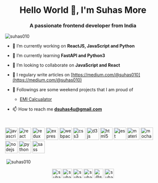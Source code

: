 <h1 align="center">Hello World 👋, I'm Suhas More</h1>
<h3 align="center">A passionate frontend developer from India</h3>

<p align="left"> <img src="https://komarev.com/ghpvc/?username=suhas010" alt="suhas010" /> </p>

- 🔭 I’m currently working on **ReactJS, JavaScript and Python**

- 🌱 I’m currently learning **FastAPI and Python3**

- 👯 I’m looking to collaborate on **JavaScript and React**

- 📝 I regulary write articles on [https://medium.com/@suhas010](https://medium.com/@suhas010)

- 🎯 Followings are some weekend projects that I am proud of
    - [EMI Calcualator](https://emi-calculator-suhas010.netlify.app/)

- 📫 How to reach me **dsuhas4u@gmail.com**
<br/>

<p>
<img src="https://devicons.github.io/devicon/devicon.git/icons/javascript/javascript-original.svg" alt="javascript" width="40" height="40"/> 
<img src="https://devicons.github.io/devicon/devicon.git/icons/react/react-original-wordmark.svg" alt="react" width="40" height="40"/> 
<img src="https://devicons.github.io/devicon/devicon.git/icons/redux/redux-original.svg" alt="redux" width="40" height="40"/> 
<img src="https://devicons.github.io/devicon/devicon.git/icons/express/express-original-wordmark.svg" alt="express" width="40" height="40"/> 
<img src="https://devicons.github.io/devicon/devicon.git/icons/webpack/webpack-original.svg" alt="webpack" width="40" height="40"/>
<img src="https://devicons.github.io/devicon/devicon.git/icons/css3/css3-original-wordmark.svg" alt="css3" width="40" height="40"/> 
<img src="https://devicons.github.io/devicon/devicon.git/icons/d3js/d3js-original.svg" alt="d3js" width="40" height="40"/>
<img src="https://devicons.github.io/devicon/devicon.git/icons/html5/html5-original-wordmark.svg" alt="html5" width="40" height="40"/> 
<img src="https://i.ibb.co/Yj6p14L/jest.png" alt="jest" width="40" height="40"/>
<img src="https://raw.githubusercontent.com/prplx/svg-logos/5585531d45d294869c4eaab4d7cf2e9c167710a9/svg/materialize.svg" alt="materialize" width="40" height="40"/>
<img src="https://i.ibb.co/0MCw42Q/mocha.png" alt="mocha" width="40" height="40"/> <img src="https://devicons.github.io/devicon/devicon.git/icons/nodejs/nodejs-original-wordmark.svg" alt="nodejs" width="40" height="40"/>
 <img src="https://devicons.github.io/devicon/devicon.git/icons/python/python-original.svg" alt="python" width="40" height="40"/>
<img src="https://devicons.github.io/devicon/devicon.git/icons/sass/sass-original.svg" alt="sass" width="40" height="40"/> 
</p>

<p>&nbsp;<img align="center" src="https://github-readme-stats.vercel.app/api?username=suhas010&show_icons=true" alt="suhas010" /></p>

<p align="center">
<a href="https://codepen.io/suhas010" target="blank"><img align="center" src="https://cdn.jsdelivr.net/npm/simple-icons@3.0.1/icons/codepen.svg" alt="suhas010" height="30" width="30" /></a>
<a href="https://dev.to/suhas0101" target="blank"><img align="center" src="https://cdn.jsdelivr.net/npm/simple-icons@3.0.1/icons/dev-dot-to.svg" alt="suhas010" height="30" width="30" /></a>
<a href="https://twitter.com/suhas0101" target="blank"><img align="center" src="https://cdn.jsdelivr.net/npm/simple-icons@3.0.1/icons/twitter.svg" alt="suhas0101" height="30" width="30" /></a>
<a href="https://linkedin.com/in/suhas-more" target="blank"><img align="center" src="https://cdn.jsdelivr.net/npm/simple-icons@3.0.1/icons/linkedin.svg" alt="suhas-more" height="30" width="30" /></a>
<a href="https://medium.com/@suhas010" target="blank"><img align="center" src="https://cdn.jsdelivr.net/npm/simple-icons@3.0.1/icons/medium.svg" alt="@suhas010" height="30" width="30" /></a>
<a href="https://www.hackerrank.com/suhas010" target="blank"><img align="center" src="https://cdn.jsdelivr.net/npm/simple-icons@3.0.1/icons/hackerrank.svg" alt="suhas010" height="30" width="30" /></a>
</p>
